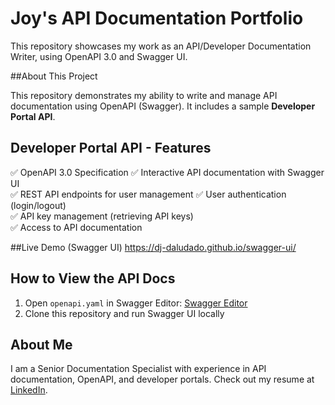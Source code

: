 # Joy's API Documentation Portfolio  

This repository showcases my work as an API/Developer Documentation Writer, using OpenAPI 3.0 and Swagger UI.

##About This Project

This repository demonstrates my ability to write and manage API documentation using OpenAPI (Swagger). It includes a sample **Developer Portal API**.  

## Developer Portal API - Features
✅ OpenAPI 3.0 Specification
✅ Interactive API documentation with Swagger UI  
✅ REST API endpoints for user management 
✅ User authentication (login/logout)  
✅ API key management (retrieving API keys)  
✅ Access to API documentation  

##Live Demo (Swagger UI)
https://dj-daludado.github.io/swagger-ui/

## How to View the API Docs  
1. Open `openapi.yaml` in Swagger Editor: [Swagger Editor](https://editor.swagger.io/)  
2. Clone this repository and run Swagger UI locally  

## About Me  
I am a Senior Documentation Specialist with experience in API documentation, OpenAPI, and developer portals. Check out my resume at [LinkedIn](https://linkedin.com/in/djdaludado).
